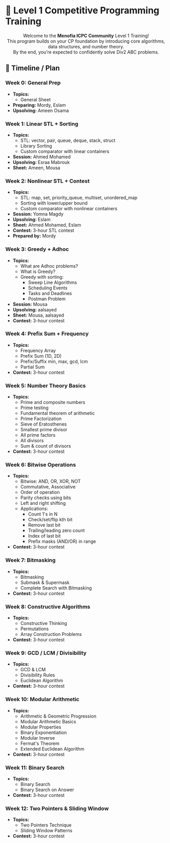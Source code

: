 <!DOCTYPE html>
<html lang="en">
<head>
  <meta charset="UTF-8" />
  <meta name="viewport" content="width=device-width, initial-scale=1.0"/>
  <title>Level 1 CP Training – Menofia ICPC</title>

</head>
<body>

  <h1>💪 Level 1 Competitive Programming Training</h1>
  <p style="text-align: center;">
    Welcome to the <strong>Menofia ICPC Community</strong> Level 1 Training!<br>
    This program builds on your CP foundation by introducing core algorithms, data structures, and number theory.<br>
    By the end, you’re expected to confidently solve Div2 ABC problems.
  </p>

  <h2>📆 Timeline / Plan</h2>

  <div class="cards-grid">

  <div class="card">
    <h3>Week 0: General Prep</h3>
    <ul>
      <li><strong>Topics:</strong>
        <ul><li>General Sheet</li></ul>
      </li>
      <li><strong>Preparing:</strong> Mordy, Eslam</li>
      <li><strong>Upsolving:</strong> Ameen Osama</li>
    </ul>
  </div>

  <div class="card">
    <h3>Week 1: Linear STL + Sorting</h3>
    <ul>
      <li><strong>Topics:</strong>
        <ul>
          <li>STL: vector, pair, queue, deque, stack, struct</li>
          <li>Library Sorting</li>
          <li>Custom comparator with linear containers</li>
        </ul>
      </li>
      <li><strong>Session:</strong> Ahmed Mohamed</li>
      <li><strong>Upsolving:</strong> Esraa Mabrouk</li>
      <li><strong>Sheet:</strong> Ameen, Mousa</li>
    </ul>
  </div>

  <div class="card">
    <h3>Week 2: Nonlinear STL + Contest</h3>
    <ul>
      <li><strong>Topics:</strong>
        <ul>
          <li>STL: map, set, priority_queue, multiset, unordered_map</li>
          <li>Sorting with lower/upper bound</li>
          <li>Custom comparator with nonlinear containers</li>
        </ul>
      </li>
      <li><strong>Session:</strong> Yomna Magdy</li>
      <li><strong>Upsolving:</strong> Eslam</li>
      <li><strong>Sheet:</strong> Ahmed Mohamed, Eslam</li>
      <li><strong>Contest:</strong> 3-hour STL contest</li>
      <li><strong>Prepared by:</strong> Mordy</li>
    </ul>
  </div>

  <div class="card">
    <h3>Week 3: Greedy + Adhoc</h3>
    <ul>
      <li><strong>Topics:</strong>
        <ul>
          <li>What are Adhoc problems?</li>
          <li>What is Greedy?</li>
          <li>Greedy with sorting:
            <ul>
              <li>Sweep Line Algorithms</li>
              <li>Scheduling Events</li>
              <li>Tasks and Deadlines</li>
              <li>Postman Problem</li>
            </ul>
          </li>
        </ul>
      </li>
      <li><strong>Session:</strong> Mousa</li>
      <li><strong>Upsolving:</strong> aalsayed</li>
      <li><strong>Sheet:</strong> Mousa, aalsayed</li>
      <li><strong>Contest:</strong> 3-hour contest</li>
    </ul>
  </div>

  <div class="card">
    <h3>Week 4: Prefix Sum + Frequency</h3>
    <ul>
      <li><strong>Topics:</strong>
        <ul>
          <li>Frequency Array</li>
          <li>Prefix Sum (1D, 2D)</li>
          <li>Prefix/Suffix min, max, gcd, lcm</li>
          <li>Partial Sum</li>
        </ul>
      </li>
      <li><strong>Contest:</strong> 3-hour contest</li>
    </ul>
  </div>

  <div class="card">
    <h3>Week 5: Number Theory Basics</h3>
    <ul>
      <li><strong>Topics:</strong>
        <ul>
          <li>Prime and composite numbers</li>
          <li>Prime testing</li>
          <li>Fundamental theorem of arithmetic</li>
          <li>Prime Factorization</li>
          <li>Sieve of Eratosthenes</li>
          <li>Smallest prime divisor</li>
          <li>All prime factors</li>
          <li>All divisors</li>
          <li>Sum & count of divisors</li>
        </ul>
      </li>
      <li><strong>Contest:</strong> 3-hour contest</li>
    </ul>
  </div>

  <div class="card">
    <h3>Week 6: Bitwise Operations</h3>
    <ul>
      <li><strong>Topics:</strong>
        <ul>
          <li>Bitwise: AND, OR, XOR, NOT</li>
          <li>Commutative, Associative</li>
          <li>Order of operation</li>
          <li>Parity checks using bits</li>
          <li>Left and right shifting</li>
          <li>Applications:
            <ul>
              <li>Count 1's in N</li>
              <li>Check/set/flip kth bit</li>
              <li>Remove last bit</li>
              <li>Trailing/leading zero count</li>
              <li>Index of last bit</li>
              <li>Prefix masks (AND/OR) in range</li>
            </ul>
          </li>
        </ul>
      </li>
      <li><strong>Contest:</strong> 3-hour contest</li>
    </ul>
  </div>

  <div class="card">
    <h3>Week 7: Bitmasking</h3>
    <ul>
      <li><strong>Topics:</strong>
        <ul>
          <li>Bitmasking</li>
          <li>Submask & Supermask</li>
          <li>Complete Search with Bitmasking</li>
        </ul>
      </li>
      <li><strong>Contest:</strong> 3-hour contest</li>
    </ul>
  </div>

  <div class="card">
    <h3>Week 8: Constructive Algorithms</h3>
    <ul>
      <li><strong>Topics:</strong>
        <ul>
          <li>Constructive Thinking</li>
          <li>Permutations</li>
          <li>Array Construction Problems</li>
        </ul>
      </li>
      <li><strong>Contest:</strong> 3-hour contest</li>
    </ul>
  </div>

  <div class="card">
    <h3>Week 9: GCD / LCM / Divisibility</h3>
    <ul>
      <li><strong>Topics:</strong>
        <ul>
          <li>GCD & LCM</li>
          <li>Divisibility Rules</li>
          <li>Euclidean Algorithm</li>
        </ul>
      </li>
      <li><strong>Contest:</strong> 3-hour contest</li>
    </ul>
  </div>

  <div class="card">
    <h3>Week 10: Modular Arithmetic</h3>
    <ul>
      <li><strong>Topics:</strong>
        <ul>
          <li>Arithmetic & Geometric Progression</li>
          <li>Modular Arithmetic Basics</li>
          <li>Modular Properties</li>
          <li>Binary Exponentiation</li>
          <li>Modular Inverse</li>
          <li>Fermat's Theorem</li>
          <li>Extended Euclidean Algorithm</li>
        </ul>
      </li>
      <li><strong>Contest:</strong> 3-hour contest</li>
    </ul>
  </div>

  <div class="card">
    <h3>Week 11: Binary Search</h3>
    <ul>
      <li><strong>Topics:</strong>
        <ul>
          <li>Binary Search</li>
          <li>Binary Search on Answer</li>
        </ul>
      </li>
      <li><strong>Contest:</strong> 3-hour contest</li>
    </ul>
  </div>

  <div class="card">
    <h3>Week 12: Two Pointers & Sliding Window</h3>
    <ul>
      <li><strong>Topics:</strong>
        <ul>
          <li>Two Pointers Technique</li>
          <li>Sliding Window Patterns</li>
        </ul>
      </li>
      <li><strong>Contest:</strong> 3-hour contest</li>
    </ul>
  </div>

</div>
